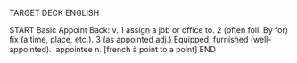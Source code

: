 TARGET DECK
ENGLISH

START
Basic
Appoint
Back: v. 1 assign a job or office to. 2 (often foll. By for) fix (a time, place, etc.). 3 (as appointed adj.) Equipped, furnished (well-appointed).  appointee n. [french à point to a point]
END
